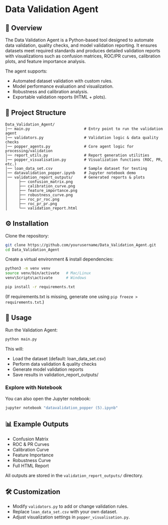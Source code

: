 
# Data Validation Agent

## 📌 Overview

The Data Validation Agent is a Python-based tool designed to automate data validation, quality checks, and model validation reporting. It ensures datasets meet required standards and produces detailed validation reports with visualizations such as confusion matrices, ROC/PR curves, calibration plots, and feature importance analysis.

The agent supports:
- Automated dataset validation with custom rules.
- Model performance evaluation and visualization.
- Robustness and calibration analysis.
- Exportable validation reports (HTML + plots).

## 📂 Project Structure
```
Data_Validation_Agent/
│── main.py                        # Entry point to run the validation agent
│── validators.py                  # Validation logic & data quality checks
│── popper_agents.py               # Core agent logic for processing/validation
│── report_utils.py                # Report generation utilities
│── popper_visualisation.py        # Visualization functions (ROC, PR, etc.)
│── loan_data_set.csv              # Sample dataset for testing
│── datavalidation_popper.ipynb    # Jupyter notebook demo
│── validation_report_outputs/     # Generated reports & plots
│     ├── confusion_matrix.png
│     ├── calibration_curve.png
│     ├── feature_importance.png
│     ├── robustness_curve.png
│     ├── roc_pr_roc.png
│     ├── roc_pr_pr.png
│     └── validation_report.html
```

## ⚙️ Installation

Clone the repository:
```sh
git clone https://github.com/yourusername/Data_Validation_Agent.git
cd Data_Validation_Agent
```

Create a virtual environment & install dependencies:
```sh
python3 -m venv venv
source venv/bin/activate   # Mac/Linux
venv\Scripts\activate      # Windows

pip install -r requirements.txt
```
(If requirements.txt is missing, generate one using `pip freeze > requirements.txt`.)

## 🚀 Usage

Run the Validation Agent:
```sh
python main.py
```
This will:
- Load the dataset (default: loan_data_set.csv)
- Perform data validation & quality checks
- Generate model validation reports
- Save results in validation_report_outputs/

### Explore with Notebook
You can also open the Jupyter notebook:
```sh
jupyter notebook "datavalidation_popper (5).ipynb"
```

## 📊 Example Outputs
- Confusion Matrix
- ROC & PR Curves
- Calibration Curve
- Feature Importance
- Robustness Curve
- Full HTML Report

All outputs are stored in the `validation_report_outputs/` directory.

## 🛠️ Customization
- Modify `validators.py` to add or change validation rules.
- Replace `loan_data_set.csv` with your own dataset.
- Adjust visualization settings in `popper_visualisation.py`.

